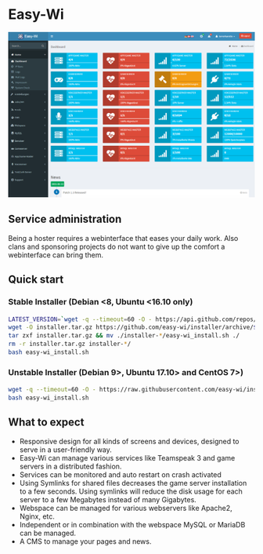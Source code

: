 # Easy-Wi

[![Dashboard](assets/img/gallery/dashboard.png)](assets/img/gallery/dashboard.png)

## Service administration

Being a hoster requires a webinterface that eases your daily work. Also clans and sponsoring projects do not want to give up the comfort a webinterface can bring them.

## Quick start

### Stable Installer (Debian <8, Ubuntu <16.10 only)
```sh
LATEST_VERSION=`wget -q --timeout=60 -O - https://api.github.com/repos/easy-wi/installer/releases/latest | grep -Po '(?<="tag_name": ")([0-9]\.[0-9]+)'`
wget -O installer.tar.gz https://github.com/easy-wi/installer/archive/$LATEST_VERSION.tar.gz
tar zxf installer.tar.gz && mv ./installer-*/easy-wi_install.sh ./
rm -r installer.tar.gz installer-*/
bash easy-wi_install.sh
```

### Unstable Installer (Debian 9>, Ubuntu 17.10> and CentOS 7>)
```sh
wget -q --timeout=60 -O - https://raw.githubusercontent.com/easy-wi/installer/master/easy-wi_install.sh
bash easy-wi_install.sh
```

## What to expect

* Responsive design for all kinds of screens and devices, designed to serve in a user-friendly way.
* Easy-Wi can manage various services like Teamspeak 3 and game servers in a distributed fashion.
* Services can be monitored and auto restart on crash activated
* Using Symlinks for shared files decreases the game server installation to a few seconds. Using symlinks will reduce the disk usage for each server to a few Megabytes instead of many Gigabytes.
* Webspace can be managed for various webservers like Apache2, Nginx, etc.
* Independent or in combination with the webspace MySQL or MariaDB can be managed.
* A CMS to manage your pages and news.
